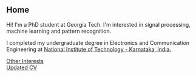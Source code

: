 ## Home

Hi!
I'm a PhD student at Georgia Tech. I'm interested in signal processing, machine learning and pattern recognition. 

I completed my undergraduate degree in Electronics and Communication Engineering at [National Institute of Technology - Karnataka, India.](https://www.nitk.ac.in/) 

[Other Interests](interests.md)  
[Updated CV](https://drive.google.com/file/d/10vnr71wykqMu_AoGcVXdRquii8lGcju4/view?usp=sharing)  


